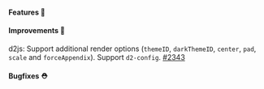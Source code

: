 #### Features 🚀

#### Improvements 🧹

d2js: Support additional render options (`themeID`, `darkThemeID`, `center`, `pad`, `scale` and `forceAppendix`). Support `d2-config`. [#2343](https://github.com/terrastruct/d2/pull/2343)

#### Bugfixes ⛑️

